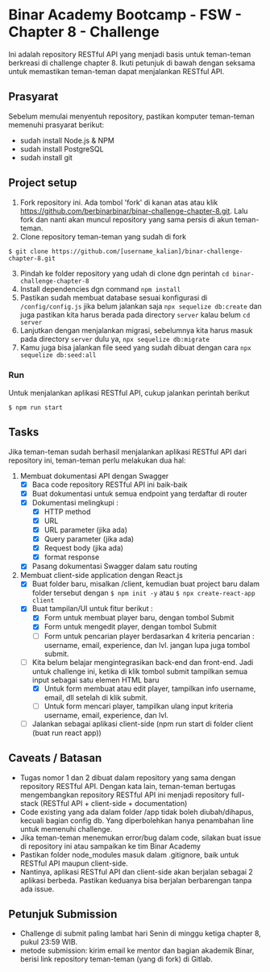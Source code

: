 # Binar Academy Bootcamp - FSW - Chapter 8 - Challenge

Ini adalah repository RESTful API yang menjadi basis untuk teman-teman berkreasi di challenge chapter 8. Ikuti petunjuk di bawah dengan seksama untuk memastikan teman-teman dapat menjalankan RESTful API.

## Prasyarat
Sebelum memulai menyentuh repository, pastikan komputer teman-teman memenuhi prasyarat berikut:
- sudah install Node.js & NPM
- sudah install PostgreSQL
- sudah install git

## Project setup
1. Fork repository ini. Ada tombol 'fork' di kanan atas atau klik https://github.com/berbinarbinar/binar-challenge-chapter-8.git. Lalu fork dan nanti akan muncul repository yang sama persis di akun teman-teman.
2. Clone repository teman-teman yang sudah di fork 

```
$ git clone https://github.com/[username_kalian]/binar-challenge-chapter-8.git
```

3. Pindah ke folder repository yang udah di clone dgn perintah 
`cd binar-challenge-chapter-8`
4.  Install dependencies dgn command `npm install`
5.   Pastikan sudah membuat database sesuai konfigurasi di `/config/config.js` jika belum jalankan saja `npx sequelize db:create` dan juga pastikan kita harus berada pada directory `server` kalau belum `cd server`
6.   Lanjutkan dengan menjalankan migrasi, sebelumnya kita harus masuk pada directory `server` dulu ya, `npx sequelize db:migrate`
7.   Kamu juga bisa jalankan file seed yang sudah dibuat dengan cara `npx sequelize db:seed:all`
### Run
Untuk menjalankan aplikasi RESTful API, cukup jalankan perintah berikut
```
$ npm run start
```

## Tasks
Jika teman-teman sudah berhasil menjalankan aplikasi RESTful API dari repository ini, teman-teman perlu melakukan dua hal:
1. Membuat dokumentasi API dengan Swagger
    - [x] Baca code repository RESTful API ini baik-baik
    - [x] Buat dokumentasi untuk semua endpoint yang terdaftar di router
    - [x] Dokumentasi melingkupi : 
        - [x] HTTP method
        - [x] URL
        - [x] URL parameter (jika ada)
        - [x] Query parameter (jika ada)
        - [x] Request body (jika ada)
        - [x] format response
    - [x] Pasang dokumentasi Swagger dalam satu routing
2. Membuat client-side application dengan React.js
    - [x] Buat folder baru, misalkan /client, kemudian buat project baru dalam folder tersebut dengan `$ npm init -y` atau `$ npx create-react-app client`
    - [x] Buat tampilan/UI untuk fitur berikut :
        - [x] Form untuk membuat player baru, dengan tombol Submit
        - [x] Form untuk mengedit player, dengan tombol Submit
        - [ ] Form untuk pencarian player berdasarkan 4 kriteria pencarian : username, email, experience, dan lvl. jangan lupa juga tombol submit.
    - [ ] Kita belum belajar mengintegrasikan back-end dan front-end. Jadi untuk challenge ini, ketika di klik tombol submit tampilkan semua input sebagai satu elemen HTML baru
        - [x] Untuk form membuat atau edit player, tampilkan info username, email, dll setelah di klik submit. 
        - [ ] Untuk form mencari player, tampilkan ulang input kriteria username, email, experience, dan lvl.
    - [ ] Jalankan sebagai aplikasi client-side (npm run start di folder client (buat run react app))

## Caveats / Batasan
- Tugas nomor 1 dan 2 dibuat dalam repository yang sama dengan repository RESTful API. Dengan kata lain, teman-teman bertugas mengembangkan repository RESTful API ini menjadi repository full-stack (RESTful API + client-side + documentation)
- Code existing yang ada dalam folder /app tidak boleh diubah/dihapus, kecuali bagian config db. Yang diperbolehkan hanya penambahan line untuk memenuhi challenge. 
- Jika teman-teman menemukan error/bug dalam code, silakan buat issue di repository ini atau sampaikan ke tim Binar Academy
- Pastikan folder node_modules masuk dalam .gitignore, baik untuk RESTful API maupun client-side.
- Nantinya, aplikasi RESTful API dan client-side akan berjalan sebagai 2 aplikasi berbeda. Pastikan keduanya bisa berjalan berbarengan tanpa ada issue.

## Petunjuk Submission
- Challenge di submit paling lambat hari Senin di minggu ketiga chapter 8, pukul 23:59 WIB.
- metode submission: kirim email ke mentor dan bagian akademik Binar, berisi link repository teman-teman (yang di fork) di Gitlab.
